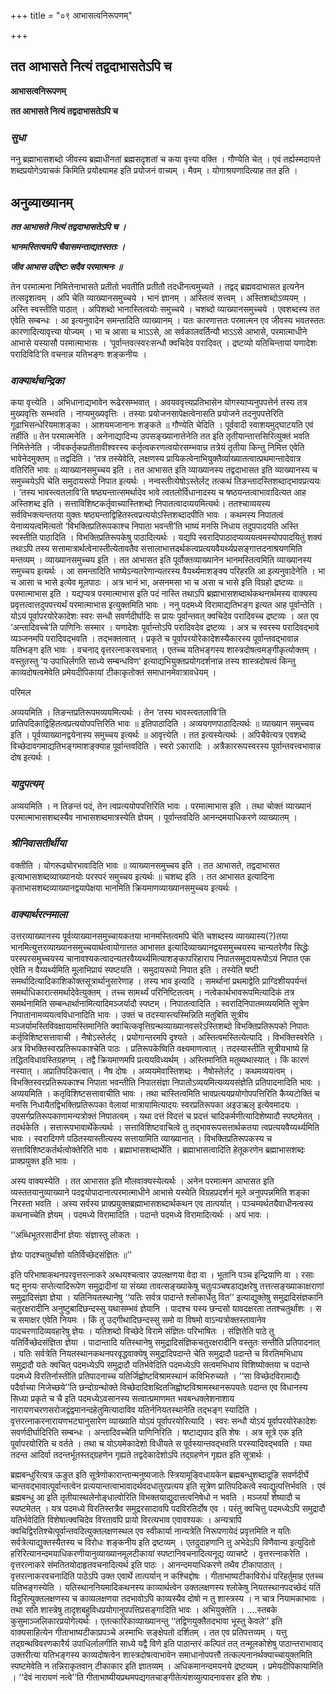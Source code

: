 +++
title = "०९ आभासत्वनिरूपणम्"

+++


## तत आभासते नित्यं तद्वदाभासतेऽपि च

**आभासत्वनिरूपणम्**

**तत आभासते नित्यं तद्वदाभासतेऽपि च**

### ***सुधा***

ननु ब्रह्माभासशब्दो जीवस्य ब्रह्माधीनतां ब्रह्मसदृशतां च कया वृत्त्या वक्ति । गौण्येति चेत् । एवं तर्ह्यस्मदायत्ते शब्दप्रयोगेऽवाचकं किमिति प्रयोक्ष्यामह इति प्रयोजनं वाच्यम् । मैवम् । योगाश्रयणादित्याह तत इति ।

## **अनुव्याख्यानम्**

***तत आभासते नित्यं तद्वदाभासतेऽपि च ।***

***भानमस्तित्वमपि चैवासमन्ताद्यतस्ततः ।***

***जीव आभास उद्दिष्टः सदैव परमात्मनः ॥***

तेन परमात्मना निमित्तेनाभासते प्रतीतो भवतीति प्रतीतौ तदधीनत्वमुच्यते । तद्वद् ब्रह्मवदाभासत इत्यनेन तत्सदृशत्वम् । अपि चेति व्याख्यानसमुच्चये । भानं ज्ञानम् । अस्तित्वं सत्त्वम् । अस्तिशब्दोऽव्ययम् । अस्ति स्वस्तीति पाठात् । अपिशब्दो भानास्तित्वयोः समुच्चये । चशब्दो व्याख्यानसमुच्चये । एवशब्दस्य तत एवेति सम्बन्धः । आ इत्यनुवादेन समन्तादिति व्याख्यानम् । यतः कारणात्ततः परमात्मन एव जीवस्य भवतस्ततः कारणादित्यावृत्त्या योज्यम् । भा च आसा च भाऽऽसे, आ सर्वकालवर्तिन्यौ भाऽऽसे आभासे, परमात्माधीने आभासे यस्यासौ परमात्माभासः । ‘पूर्वान्तवत्स्वरःसन्धौ क्वचिदेव परादिवत् । द्रष्टव्यो यतिचिन्तायां यणादेशः परादिविदि’ति वचनान्न यतिभङ्गः शङ्कनीयः ।

### ***वाक्यार्थचन्द्रिका***

कया वृत्त्येति । अभिधानाद्यभावेन रूढेरसम्भवात् । अवयववृत्त्यप्रतिभासेन योगस्याप्यनुपपत्तेर्न तस्य तत्र मुख्यवृत्तिः सम्भवति । नाप्यमुख्यवृत्तिः । तस्याः प्रयोजनसापेक्षत्वेनासति प्रयोजने तदनुपपत्तेरिति गूढाभिसन्धेरियमाशङ्का । आशयमजानानः शङ्कते ॥ गौण्येति चेदिति । पूर्ववादी स्वाशयमुद्घाटयति एवं तर्हीति ॥ तेन परमात्मनेति । अनेनाद्यादिभ्य उपसङ्ख्यानात्तेनेति तत इति तृतीयान्तात्तसिरित्युक्तं भवति निमित्तेनेति । जीवकर्तृकप्रतीतावीश्वरस्य कर्तृत्वकरणत्वयोरसम्भवान्न तत्रेयं तृतीया किन्तु निमित्त एवेति भावेनेदमुक्तम् ॥ तद्वदिति । ‘तत्र तस्येवेति, लक्षणस्य प्रायिकत्वेनाभियुक्तैर्व्याख्यातत्वात्प्रथमान्तादेवात्र वतिरिति भावः ॥ व्याख्यानसमुच्चय इति । तत आभासत इति व्याख्यानस्य तद्वदाभासत इति व्याख्यानस्य च समुच्चयेऽपि चेति समुदायरूपो निपात इत्यर्थः । नन्वस्तीत्येषोऽस्तेर्लट् तत्कथं तिङन्तादस्तिशब्दाद्भावप्रत्ययः । ‘तस्य भावस्त्वतलावि’ति षष्ठ्यन्तात्समर्थादेव भावे त्वतलोर्विधानादस्य च षष्ठयन्तत्वाभावादित्यत आह अस्तिशब्द इति । सत्ताविशिष्टकर्तृवाच्यास्तिशब्दो निपातत्वादव्ययमित्यर्थः। ततश्चाव्ययस्य सर्वविभक्त्यन्ततया युक्तः षष्ठ्यन्ताद्विहितस्त्वप्रत्ययोऽस्तिशब्दादपीति भावः । कथमस्य निपातत्वं येनाव्ययत्वमित्यतो ‘विभक्तिप्रतिरूपकाश्च निपाता भवन्ती’ति भाष्यं मनसि निधाय तदुपपादयति अस्ति स्वस्तीति पाठादिति । विभक्तिप्रतिरूपकेषु पाठादित्यर्थः । यद्यपि स्वरादिपाठादप्यव्ययत्वमस्योपपादयितुं शक्यं तथाऽपि तस्य सत्तामात्रार्थत्वेनास्तीत्येतावतैव सत्तालाभात्तदर्थकत्वप्रत्ययवैयर्थ्यप्रसङ्गात्तदनाश्रयणमिति मन्तव्यम् । व्याख्यानसमुच्चय इति । तत आभासत इति पूर्वोक्तव्याख्यानेन भानमस्तित्वमिति व्याख्यानस्य समुच्चय इत्यर्थः । आ समन्तादिति भाष्येऽन्यतरेणान्यतरस्य वैयर्थ्यमाशङ्क्य परिहरति आ इत्यनुवादेनेति । भा च आसा च भासे इत्येव मूलपाठः । अत्र भानं भा, असनमसा भा च असा च भासे इति विग्रहो द्रष्टव्यः ॥ परमात्माभास इति । यद्यप्यत्र परमात्माभास इति पदं नास्ति तथाऽपि ब्रह्माभासशब्दार्थकथनार्थमस्य वाक्यस्य प्रवृत्तत्वात्तदुपपत्त्यर्थं परमात्माभास इत्युक्तमिति भावः । ननु पदमध्ये विरामाद्यतिभङ्ग इत्यत आह पूर्वान्तेति । योऽयं पूर्वापरयोरेकादेशः स्वरः सन्धौ सवर्णदीर्घादिः स प्रायः पूर्वान्तवत् क्वचिदेव परादिवच्च द्रष्टव्यः । अत एव ‘अन्तादिवच्चे’ति पाणिनिः सस्मार । यणादेशः पूर्वान्तोऽपि परादिवदेव द्रष्टव्यः । अत्र च स्वरस्य परादिवद्भावे व्यञ्जनमपि परादिवद्भवति । तद्भक्तत्वात् । प्रकृते च पूर्वापरयोरेकादेशस्यैकारस्य पूर्वान्तवद्भावान्न यतिभङ्ग इति भावः । वचनाद् वृत्तरत्नाकरवचनात् । एतच्च यतिभङ्गस्य शास्त्रदोषत्वमङ्गीकृत्योक्तम् । वस्तुतस्तु ‘य उपाधिर्लगति साध्ये सम्बन्धविण’ इत्याद्यभियुक्तप्रयोगदर्शनान्न तस्य शास्त्रदोषत्वं किन्तु काव्यदोषत्वमेवेति प्रमेयदीपिकायां टीकाकृतोक्तं समाधानमेवात्रावधेयम् ।

परिमल

अव्ययमिति । तिङन्तप्रतिरूपमव्ययमित्यर्थः । तेन ‘तस्य भावस्त्वतलावि’ति प्रातिपदिकाद्विहितत्वप्रत्ययोपपत्तिरिति भावः ॥ इतिपाठादिति । अव्ययगणपाठादित्यर्थः ॥ व्याख्यान समुच्चय इति । पूर्वव्याख्यानद्वयेनास्य समुच्चय इत्यर्थः ॥ आवृत्त्येति । तत इत्यस्येत्यर्थः । अपिचैवेत्यत्र एवशब्दे विच्छेदावगमाद्यतिभङ्गमाशङ्क्याह पूर्वान्तवदिति । स्वरो ऽकारादिः । अत्रैकाररूपस्वरस्य पूर्वान्तवत्त्वभावान्न दोष इत्यर्थः ।

### ***यादुपत्यम्***

अव्ययमिति । न तिङन्तं पदं, तेन त्वप्रत्ययोपपत्तिरिति भावः । परमात्माभास इति । तथा चोक्तं व्याख्यानं परमात्माभासशब्दस्यैव नाभासशब्दमात्रस्येति ज्ञेयम् । पूर्वान्तवदिति आनन्दमयाधिकरणे व्याख्यातम् ।

### ***श्रीनिवासतीर्थीया***

वक्तीति । योगरूढ्योरभावादिति भावः ॥ व्याख्यानसमुच्चय इति । तत आभासते, तद्वदाभासत इत्याभासशब्दव्याख्यानयोः परस्परं समुच्चय इत्यर्थः ॥ चशब्द इति । तत आभासत इत्यादिना कृताभासशब्दव्याख्यानद्वयापेक्षया भानमिति क्रियमाणव्याख्यानसमुच्चय इत्यर्थः ।

### ***वाक्यार्थरत्नमाला***

उत्तरव्याख्यानस्य पूर्वव्याख्यानसमुच्चायकतया भानमस्तित्वमपि चेति चशब्दस्य व्याख्यास्य(?)तया भानमित्युत्तरव्याख्यानसमुच्चयार्थत्वायोगात्तत आभासत इत्यादिव्याख्यानद्वयसमुच्चयस्य चान्यतरेणैव सिद्धेः परस्परसमुच्चयस्य चानावश्यकत्वादन्यतरवैय्यर्थ्यमित्याशङ्कापरिहाराय निपातसमुदायरूपोऽयं निपात एक एवेति न वैय्यर्थ्यमिति मूलाभिप्रायं स्पष्टयति । समुदायरूपो निपात इति । तस्येति षष्टी समर्थादित्यादिकाशिकोक्तसूत्रार्थानुसारेणाह । तस्य भाव इत्यादि । समर्थानां प्रथमाद्वेति प्राग्दिशीयपर्यन्तं समर्थाधिकारात्समर्थादेवेत्युक्तम् । तच्च सामर्थ्यं परिनिष्टितत्वम् । नत्वेकार्थभावरूपमित्यादिकं तत्र समर्थनामिति सम्बन्धार्थानामित्यादिमञ्जर्यादौ स्पष्टम् । निपातत्वादिति । स्वरादिनिपातमव्ययमिति सूत्रेण निपातानामव्ययत्वविधानादिति भावः । उक्तं च तदस्यास्त्यस्मिन्निति मतुबिति सूत्रीय मञ्जर्यामस्तिविवक्षायामस्तिमानिति क्वाचित्कवृत्तिग्रन्थव्याख्यानवसरेऽस्तिशब्दो विभक्तिप्रतिरूपको निपातः कर्तृविशिष्टसत्तावाची । नैषोऽस्तेर्लट् । प्रयोगान्तरमपि दृश्यते । अस्तित्वमस्तित्येत्यादि । विभक्तिस्वरेति । अत्र विभक्तिस्वरप्रतिरूपकाश्चेति पाठः । प्रतिरूपकेष्विति वक्ष्यमाणत्वात् । तदस्यास्तीति सूत्रीयभाष्ये हि तद्धितविधावस्तिग्रहणम् । तद्वै क्रियमाणमपि प्रत्ययविध्यर्थम् । अस्तिमानिति मतुब्यथास्यात् । किं कारणं नस्यात् । अप्रातिपदिकत्वात् । नैष दोषः । अव्ययमेवास्तिशब्दः । नैषोस्तेर्लट् । कथमव्ययत्वम् । विभक्तिस्वरप्रतिरूपकाश्च निपाता भवन्तीति निपातसंज्ञा निपातोऽव्ययमित्यव्ययसंज्ञेति प्रतिपादनादिति भावः । अव्ययमिति । कतृविशिष्टसत्तावाचीति भावः । तथा चास्तित्वमिति भावप्रत्ययप्रयोगोपपत्तिरिति कैय्यटोक्तिं च मनसि निधायैतद्विभक्तिप्रतिरूपका वेलायां मात्रायामित्यादयः स्वरप्रतिरूपका अइउऋलृ इत्येवमादयः । उपसर्गप्रतिरूपकाणामन्यत्रोक्तं निपातत्वम् । यथा दत्तं विदत्तं च प्रदत्तं चादिकर्मणीत्यादिशेष्यादौ स्पष्टमेतत् । तदर्थकेति । सत्तारूपभावार्थेकेत्यर्थः । सत्ताविशिष्टवाचित्वे तु तद्भावरूपसत्तार्थकतया त्वप्रत्ययवैय्यर्थ्यमिति भावः । स्वरादिगणे पठितस्यास्तीत्यस्य सत्तायामिति व्याख्यानात् । विभक्तिप्रतिरूपकस्य च सत्ताविशिष्टकर्तर्थत्वोक्तेरिति भावः । ब्रह्माभासशब्दार्थेति । ब्रह्माभासत्वादिति हेतूकरणेन ब्रह्माभासशब्दः प्राक्प्रयुक्त इति भावः ।

अस्य वाक्यस्येति । तत आभासत इति मौलवाक्यस्येत्यर्थः । अनेन परमात्मन आभासत इति व्यस्ततयानुव्याख्याने पदद्वयोपादानात्परमात्माधीने आभासे यस्येति विग्रहप्रदर्शनं मूले अनुपपन्नमिति शङ्का निरस्ता भवति । अस्य सर्वस्य प्राक्प्रयुक्तब्रह्माभासशब्दार्थकथन एव तात्पर्यात् । पञ्चम्यर्थतयैवाधीनत्वस्य कथनाच्चेति ज्ञेयम् । पदमध्ये विरामादिति । पदान्ते पदमध्ये विरामादित्यर्थः । अयं भावः ।

‘‘अब्धिभूतरसादीनां ज्ञेयाः संज्ञास्तु लोकतः ।

ज्ञेयः पादश्चतुर्थांशो यतिर्विच्छेदसंज्ञितः ॥’’

इति परिभाषाकथनपरवृत्तरत्नाकरे अब्धयश्चत्वार उपलक्षणया वेदा वा । भूतानि पञ्च इन्द्रियाणि वा । रसाः षट् मुनयः सप्तेत्यादिरूपेण समुद्रादीनां या संख्या तावत्सङ्ख्याकेषु चतुःपञ्चषडाद्यक्षरेषु तत्तत्सङ्ख्याकाक्षराणां समुद्रादिसंज्ञा ज्ञेया । यतिनियतस्थानेषु ‘‘यतिः सर्वत्र पादान्ते श्लोकार्धेतु वित’’ इत्याद्युक्तेषु समुद्रादिसंज्ञकानि चतुरक्षरादीनि अनुष्टुबादिछन्दस्सु यथासम्भवं ज्ञेयानि । पादश्च यस्य छन्दसो यावदक्षरता ततश्चतुर्थांशः । स च समाक्षर एवेति नियमः । किं तु उद्गीथादिछन्दस्सु समो वा विषमो वाऽन्यत्रोक्तस्तावानेव पादचरणादिव्यवहारेषु ज्ञेयः । यतिशब्दो विच्छेदे विरामे संज्ञितः परिभाषितः । संज्ञितेति पाठे तु यतिर्विच्छेदसंज्ञिता ज्ञेया । पादान्तादि यतिस्थानेषु समुद्रादिसंज्ञिकचतुरक्षरादीनि वस्तुतः सन्तीति प्रतिपादनात् । यतिः सर्वत्रेति नियतस्थानकथनपरवृद्धवाक्येषु समुद्रादिपदान्ते चेति समुद्रादौ पदान्ते च विरतिमभिधाय समुद्रादौ यतेः क्वचित् पदमध्येऽपि समुद्रादौ यतिर्भवेदिति पदमध्येऽपि सत्वमभिधाय विशिष्योक्तया च पदान्ते पदमध्ये विरतिर्नास्तीति प्रतिपादनाच्च यतिर्जिह्वोष्टविश्रामस्थानं कविभिरुच्यते । ‘‘सा विच्छेदविरामाद्यैः पदैर्वाच्या निजेच्छये’’ति छन्दोग्रन्थोक्ते विच्छेदादिशब्दितजिह्वोष्टविश्रामस्थानरूपयतेः पदान्त एव विधानस्य सिध्या प्रकृते च चै इति पदमध्येऽवसानस्य सत्वात्प्रमाणमत भवबन्धक्लेशनाशाय नारायणचरणसरोजद्वंद्वमानन्दहेतुमित्यादाविव यतिर्ननियतस्थानेति तद्भङ्ग स्यादिति । वृत्तरत्नाकरनारायणभट्यानुसारेण व्याख्याति योऽयं पूर्वापरयोरित्यादि । स्वरः सन्धौ योऽयं पूर्वापरयोरेकादेशः सवर्णदीर्घादिरिति सम्बन्धः । अन्तादिवच्चेति पाणिनिरिति । षष्टाद्यपाद इति शेषः । अत्र सूत्रे एक इति पूर्वापरयोरिति च वर्तते । तथा च योऽयमेकादेशो विधीयते स पूर्वस्यान्तवद्भवति परस्यादिवद्भवति । यथा तदन्त आदिर्वा तदन्तर्भूतस्तद्ग्रहणेन गृह्यते तद्वदेकादेशोऽपि तद्ग्रहणेन गृह्यत इति सूत्रार्थः ।

ब्रह्मबन्धुरित्यत्र ऊङुत इति सूत्रेणोकारान्तान्मनुष्यजातेः स्त्रियामूङ्विधायकेन ब्रह्मबन्धुशब्दादूङि सवर्णदीर्घे चान्तवद्भावात्पूर्वान्तत्वेन प्रत्ययान्तत्वाभावादर्थवदधातुरप्रत्यय इति सूत्रेण प्रातिपदिकत्वे स्वाद्युत्पत्तिर्भवति । एवं ब्रह्मबन्धु आ इति तृतीयास्थलेनोङ्धात्वोरिति विभक्तयाद्युदात्तत्वनिषेधो न भवति । मञ्जर्यां शेष्यादौ च स्पष्टमेतत् । यत्र पदमध्ये विरतिस्तत्रैव समुद्ररसादावपि पदविरतिर्दोष एव । परंतु क्वचित्तु पदमध्येऽपि समुद्रादौ यतिर्भवेदिति विशेषात्क्वचिदेव विरतावपि प्रायो विरत्यभाव एवावश्यकः । अन्यत्रापि क्वचिद्विरतिश्चेत्पूर्वान्तवदित्युक्तलक्षणस्थल एव स्वीकार्या नान्यत्रेति निरूपणायेदं प्रवृत्तमिति न यतिः सर्वत्रेत्याद्युक्तस्यैतस्य च विरोधः शङ्कनीय इति द्रष्टव्यम् । एतदुदाहणानि तु अभेदेऽपि विणैवान्य इत्युदितो हरिरित्यानन्दमयाधिकरणीयानुव्याख्यानमूलटीकायां स्पष्टानिवचनादित्यनूद्य व्याचष्टे । वृत्तरत्नाकरेति । वृत्तरत्नाकरे संमतितयोदाहृतवचनादित्यर्थ इति पाठः । आनन्दमयाधिकरणे तथैव टीकापाठात् । वृत्तरत्नाकरवचनादिति पाठेऽपि उक्त एवार्थे तात्पर्यान् न कश्चिद्दोषः । गीताभाष्यटीकाविरोधं परिहर्तुमाह एतच्च यतिभङ्गस्येति । यतिस्थाननियमादिकथनस्य काव्यार्थत्वेन उक्तलक्षणस्य श्लोकेषु नियतस्थानपदच्छेदं यतिं विदुरित्युक्तलक्षणस्य च काव्यलक्षणया तदभावोऽपि काव्यस्यैव दोषो न तु शास्त्रस्य । न चात्र नियामकाभावः । तथा सति शास्त्रेषु तादृशबहुविधप्रयोगानुपपत्तिप्रसङ्गादिति भावः । अभियुक्तेति । ....स्तबके कुसुमाञ्जलिकारप्रयोगेत्यर्थः । एतत्कारिकाव्याख्यानन्तु ‘‘तद्विणयुक्तैतदभावा भूस्तु केवले’’ इति वाक्यसाहित्येन गीताभाष्यटीकाप्रपञ्चे अस्माभिः सङ्क्षेपतो दर्शितम् । तत एव प्रतिपत्तव्यम् । यत्तु तद्ग्रन्थविवरणकारैर्य उपाधिर्लालगीति साध्ये यद्वै विणे इति पाठान्तरं कल्पितं तत् तन्मूलकोशेषु पाठान्तराभावाद् उक्तरीत्या यतिभङ्गस्य काव्यदोषत्वेन शास्त्रदोषत्वाभावेन समाधानोपपत्तौ तत्कल्पनानर्थक्याच्चायुक्तमिति स्पष्टमेवेति न तन्निराकृतवान् टीकाकार इति ज्ञातव्यम् । अधिकमानन्दमयनये द्रष्टव्यम् । प्रमेयदीपिकायामिति । ‘‘देवं नारायणं नत्वे’’ति गीताभाष्यीयप्रथमपद्यगतचाङ्गीतेत्यंशव्युत्पादनावसर इति शेषः ।


